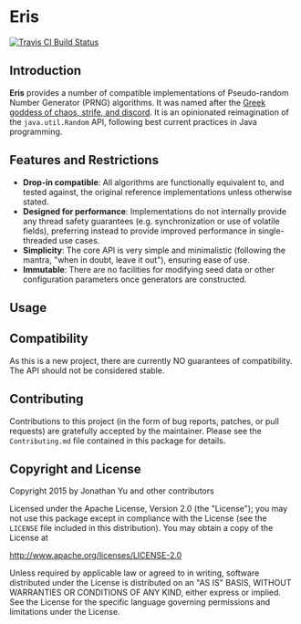 # Eris

[![Travis CI Build Status](https://travis-ci.org/jawnsy/eris.svg?branch=master)](https://travis-ci.org/jawnsy/eris)

## Introduction

**Eris** provides a number of compatible implementations of Pseudo-random
Number Generator (PRNG) algorithms.  It was named after the [Greek goddess of
chaos, strife, and discord](https://en.wikipedia.org/wiki/Eris_\(mythology\)).
It is an opinionated reimagination of the `java.util.Random` API, following
best current practices in Java programming.

## Features and Restrictions

* **Drop-in compatible**: All algorithms are functionally equivalent to, and
  tested against, the original reference implementations unless otherwise
  stated.
* **Designed for performance**: Implementations do not internally provide any
  thread safety guarantees (e.g. synchronization or use of volatile fields),
  preferring instead to provide improved performance in single-threaded use
  cases.
* **Simplicity**: The core API is very simple and minimalistic (following the
  mantra, "when in doubt, leave it out"), ensuring ease of use.
* **Immutable**: There are no facilities for modifying seed data or other
  configuration parameters once generators are constructed.

## Usage


## Compatibility

As this is a new project, there are currently NO guarantees of compatibility.
The API should not be considered stable.

## Contributing

Contributions to this project (in the form of bug reports, patches, or pull
requests) are gratefully accepted by the maintainer.  Please see the
`Contributing.md` file contained in this package for details.

## Copyright and License

Copyright 2015 by Jonathan Yu and other contributors

Licensed under the Apache License, Version 2.0 (the "License"); you may not
use this package except in compliance with the License (see the `LICENSE` file
included in this distribution). You may obtain a copy of the License at

   http://www.apache.org/licenses/LICENSE-2.0

Unless required by applicable law or agreed to in writing, software
distributed under the License is distributed on an "AS IS" BASIS, WITHOUT
WARRANTIES OR CONDITIONS OF ANY KIND, either express or implied. See the
License for the specific language governing permissions and limitations under
the License.
